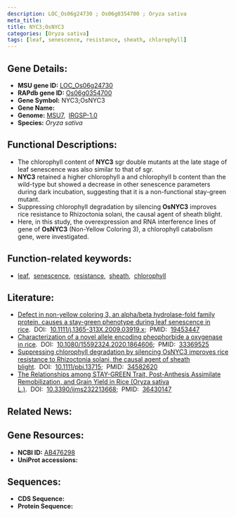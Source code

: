 ```yaml
---
description: LOC_Os06g24730 ; Os06g0354700 ; Oryza sativa
meta_title:
title: NYC3;OsNYC3
categories: [Oryza sativa]
tags: [leaf, senescence, resistance, sheath, chlorophyll]
---
```


## Gene Details:
- **MSU gene ID:** [LOC_Os06g24730](http://rice.uga.edu/cgi-bin/ORF_infopage.cgi?orf=LOC_Os06g24730)  
- **RAPdb gene ID:** [Os06g0354700](https://rapdb.dna.affrc.go.jp/locus/?name=Os06g0354700)  
- **Gene Symbol:** NYC3;OsNYC3
- **Gene Name:**
- **Genome:**  [MSU7](http://rice.uga.edu/),&nbsp;&nbsp;[IRGSP-1.0](https://rapdb.dna.affrc.go.jp/download/irgsp1.html)
- **Species:** *Oryza sativa*

## Functional Descriptions:
   - The chlorophyll content of **NYC3** sgr double mutants at the late stage of leaf senescence was also similar to that of sgr.
   - **NYC3** retained a higher chlorophyll a and chlorophyll b content than the wild-type but showed a decrease in other senescence parameters during dark incubation, suggesting that it is a non-functional stay-green mutant.
   - Suppressing chlorophyll degradation by silencing **OsNYC3** improves rice resistance to Rhizoctonia solani, the causal agent of sheath blight.
   - Here, in this study, the overexpression and RNA interference lines of gene of **OsNYC3** (Non-Yellow Coloring 3), a chlorophyll catabolism gene, were investigated.

## Function-related keywords:
   - [leaf](/tags/leaf/),&nbsp;&nbsp;[senescence](/tags/senescence/),&nbsp;&nbsp;[resistance](/tags/resistance/),&nbsp;&nbsp;[sheath](/tags/sheath/),&nbsp;&nbsp;[chlorophyll](/tags/chlorophyll/)

## Literature:
   - [Defect in non-yellow coloring 3, an alpha/beta hydrolase-fold family protein, causes a stay-green phenotype during leaf senescence in rice](https://www.doi.org/10.1111/j.1365-313X.2009.03919.x).&nbsp;&nbsp;DOI:&nbsp;&nbsp;[10.1111/j.1365-313X.2009.03919.x](https://www.doi.org/10.1111/j.1365-313X.2009.03919.x);&nbsp;&nbsp;PMID:&nbsp;&nbsp;[19453447](https://pubmed.ncbi.nlm.nih.gov/19453447/)
   - [Characterization of a novel allele encoding pheophorbide a oxygenase in rice](https://www.doi.org/10.1080/15592324.2020.1864606).&nbsp;&nbsp;DOI:&nbsp;&nbsp;[10.1080/15592324.2020.1864606](https://www.doi.org/10.1080/15592324.2020.1864606);&nbsp;&nbsp;PMID:&nbsp;&nbsp;[33369525](https://pubmed.ncbi.nlm.nih.gov/33369525/)
   - [Suppressing chlorophyll degradation by silencing OsNYC3 improves rice resistance to Rhizoctonia solani, the causal agent of sheath blight](https://www.doi.org/10.1111/pbi.13715).&nbsp;&nbsp;DOI:&nbsp;&nbsp;[10.1111/pbi.13715](https://www.doi.org/10.1111/pbi.13715);&nbsp;&nbsp;PMID:&nbsp;&nbsp;[34582620](https://pubmed.ncbi.nlm.nih.gov/34582620/)
   - [The Relationships among STAY-GREEN Trait, Post-Anthesis Assimilate Remobilization, and Grain Yield in Rice (Oryza sativa L.)](https://www.doi.org/10.3390/ijms232213668).&nbsp;&nbsp;DOI:&nbsp;&nbsp;[10.3390/ijms232213668](https://www.doi.org/10.3390/ijms232213668);&nbsp;&nbsp;PMID:&nbsp;&nbsp;[36430147](https://pubmed.ncbi.nlm.nih.gov/36430147/)

## Related News:

## Gene Resources:
- **NCBI ID:**  [AB476298](http://www.ncbi.nlm.nih.gov/nuccore/AB476298)
- **UniProt accessions:** [](https://www.uniprot.org/uniprotkb//entry)

## Sequences:
- **CDS Sequence:**
- **Protein Sequence:**
